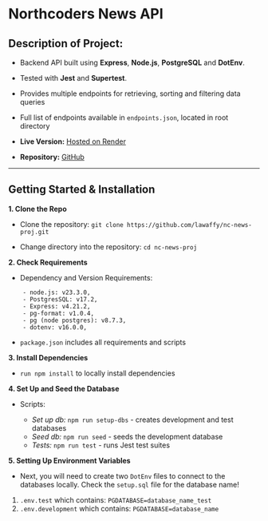 # Northcoders News API

## Description of Project:

- Backend API built using **Express**, **Node.js**, **PostgreSQL** and **DotEnv**. 

- Tested with **Jest** and **Supertest**.

- Provides multiple endpoints for retrieving, sorting and filtering data queries

- Full list of endpoints available in `endpoints.json`, located in root directory

- **Live Version:** [Hosted on Render](https://nc-news-proj-be-api.onrender.com/api)
- **Repository:** [GitHub](https://github.com/lawaffy/nc-news-proj.git)

---

## Getting Started & Installation

**1. Clone the Repo**

- Clone the repository:
    `git clone https://github.com/lawaffy/nc-news-proj.git`

- Change directory into the repository:
    `cd nc-news-proj`

**2. Check Requirements**

- Dependency and Version Requirements:
```
    - node.js: v23.3.0,
    - PostgresSQL: v17.2,
    - Express: v4.21.2,
    - pg-format: v1.0.4,
    - pg (node postgres): v8.7.3,
    - dotenv: v16.0.0,
```
- `package.json` includes all requirements and scripts

**3. Install Dependencies**

- `run npm install` to locally install dependencies

**4. Set Up and Seed the Database**

- Scripts:

    - *Set up db:* `npm run setup-dbs` - creates development and test databases
    - *Seed db:* `npm run seed` - seeds the development database
    - *Tests:* `npm run test` - runs Jest test suites

**5. Setting Up Environment Variables**

- Next, you will need to create two `DotEnv` files to connect to the databases locally. Check the `setup.sql` file for the database name!

1) `.env.test` which contains: `PGDATABASE=database_name_test`
2) `.env.development` which contains: `PGDATABASE=database_name`

